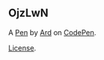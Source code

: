 OjzLwN
------


A [Pen](https://codepen.io/Ardnev/pen/OjzLwN) by [Ard](https://codepen.io/Ardnev) on [CodePen](https://codepen.io).

[License](https://codepen.io/Ardnev/pen/OjzLwN/license).